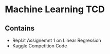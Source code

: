 
# Machine Learning TCD

## Contains

- Repl.it Assignemnt 1 on Linear Regression
- Kaggle Competition Code
